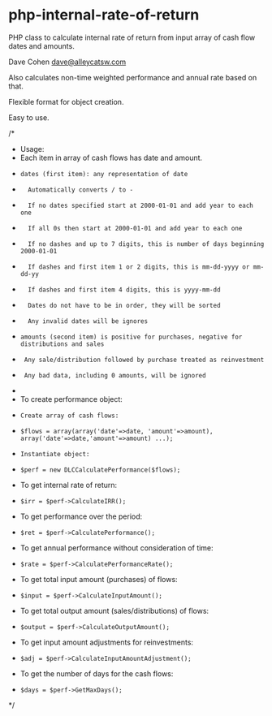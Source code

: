 # php-internal-rate-of-return
PHP class to calculate internal rate of return from input array of cash flow dates and amounts.

Dave Cohen
dave@alleycatsw.com

Also calculates non-time weighted performance and annual rate based on that.

Flexible format for object creation.

Easy to use.

   /*
   * Usage:
   *   Each item in array of cash flows has date and amount.
   *     dates (first item): any representation of date
   *       Automatically converts / to -
   *       If no dates specified start at 2000-01-01 and add year to each one
   *       If all 0s then start at 2000-01-01 and add year to each one
   *       If no dashes and up to 7 digits, this is number of days beginning 2000-01-01
   *       If dashes and first item 1 or 2 digits, this is mm-dd-yyyy or mm-dd-yy
   *       If dashes and first item 4 digits, this is yyyy-mm-dd
   *       Dates do not have to be in order, they will be sorted
   *       Any invalid dates will be ignores
   *     amounts (second item) is positive for purchases, negative for distributions and sales
   *      Any sale/distribution followed by purchase treated as reinvestment
   *      Any bad data, including 0 amounts, will be ignored
   *
   *   To create performance object:
   *     Create array of cash flows:
   *     $flows = array(array('date'=>date, 'amount'=>amount), array('date'=>date,'amount'=>amount) ...);
   *     Instantiate object:
   *     $perf = new DLCCalculatePerformance($flows);
   *   To get internal rate of return:
   *     $irr = $perf->CalculateIRR();
   *   To get performance over the period:
   *     $ret = $perf->CalculatePerformance();
   *   To get annual performance without consideration of time:
   *     $rate = $perf->CalculatePerformanceRate();
   *   To get total input amount (purchases) of flows:
   *     $input = $perf->CalculateInputAmount();
   *   To get total output amount (sales/distributions) of flows:
   *     $output = $perf->CalculateOutputAmount();
   *   To get input amount adjustments for reinvestments:
   *     $adj = $perf->CalculateInputAmountAdjustment();
   *   To get the number of days for the cash flows:
   *     $days = $perf->GetMaxDays();
   */
